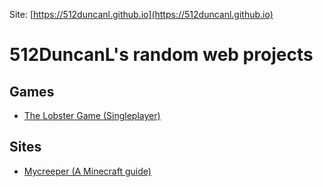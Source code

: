Site: [https://512duncanl.github.io](https://512duncanl.github.io)



# 512DuncanL's random web projects

## Games
- [The Lobster Game (Singleplayer)](https://512duncanl.github.io/lobster.html)
## Sites
- [Mycreeper (A Minecraft guide)](https://mycreeper.site)
